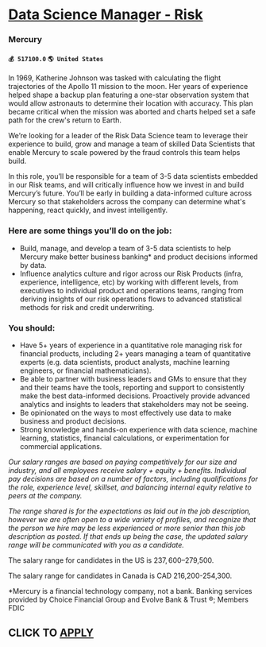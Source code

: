 # [Data Science Manager - Risk](https://www.remotewlb.com/apply/data-science-manager-risk)  
### Mercury  
#### `💰 517100.0` `🌎 United States`  

In 1969, Katherine Johnson was tasked with calculating the flight trajectories of the Apollo 11 mission to the moon. Her years of experience helped shape a backup plan featuring a one-star observation system that would allow astronauts to determine their location with accuracy. This plan became critical when the mission was aborted and charts helped set a safe path for the crew's return to Earth.

We’re looking for a leader of the Risk Data Science team to leverage their experience to build, grow and manage a team of skilled Data Scientists that enable Mercury to scale powered by the fraud controls this team helps build.

In this role, you’ll be responsible for a team of 3-5 data scientists embedded in our Risk teams, and will critically influence how we invest in and build Mercury’s future. You’ll be early in building a data-informed culture across Mercury so that stakeholders across the company can determine what's happening, react quickly, and invest intelligently.

### Here are some things you’ll do on the job:

  * Build, manage, and develop a team of 3-5 data scientists to help Mercury make better business banking* and product decisions informed by data.
  * Influence analytics culture and rigor across our Risk Products (infra, experience, intelligence, etc) by working with different levels, from executives to individual product and operations teams, ranging from deriving insights of our risk operations flows to advanced statistical methods for risk and credit underwriting.

### You should:

  * Have 5+ years of experience in a quantitative role managing risk for financial products, including 2+ years managing a team of quantitative experts (e.g. data scientists, product analysts, machine learning engineers, or financial mathematicians).
  * Be able to partner with business leaders and GMs to ensure that they and their teams have the tools, reporting and support to consistently make the best data-informed decisions. Proactively provide advanced analytics and insights to leaders that stakeholders may not be seeing.
  * Be opinionated on the ways to most effectively use data to make business and product decisions.
  * Strong knowledge and hands-on experience with data science, machine learning, statistics, financial calculations, or experimentation for commercial applications.

_Our salary ranges are based on paying competitively for our size and industry, and all employees receive salary + equity + benefits. Individual pay decisions are based on a number of factors, including qualifications for the role, experience level, skillset, and balancing internal equity relative to peers at the company._

 _The range shared is for the expectations as laid out in the job description, however we are often open to a wide variety of profiles, and recognize that the person we hire may be less experienced or more senior than this job description as posted. If that ends up being the_ _case, the updated salary range will be communicated with you as a candidate._

The salary range for candidates in the US is $237,600–$279,500.

The salary range for candidates in Canada is CAD 216,200-254,300.

*Mercury is a financial technology company, not a bank. Banking services provided by Choice Financial Group and Evolve Bank & Trust ®️; Members FDIC

  
## CLICK TO [APPLY](https://www.remotewlb.com/apply/data-science-manager-risk)

